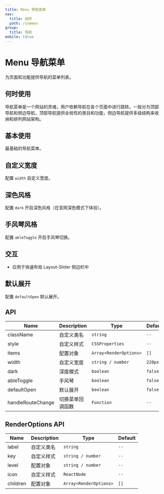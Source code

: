 ```yaml
---
title: Menu 导航菜单
nav:
  title: 组件
  path: /common
group:
  title: 导航
mobile: false
---
```


# Menu 导航菜单

为页面和功能提供导航的菜单列表。

## 何时使用

导航菜单是一个网站的灵魂，用户依赖导航在各个页面中进行跳转。一般分为顶部导航和侧边导航，顶部导航提供全局性的类目和功能，侧边导航提供多级结构来收纳和排列网站架构。

## 基本使用

最基础的导航菜单。

<code src="./demos/index1.tsx"></code>

## 自定义宽度

配置 `width` 自定义宽度。

<code src="./demos/index2.tsx"></code>

## 深色风格

配置 `dark` 开启深色风格（在官网深色模式下体验）。

<code src="./demos/index3.tsx"></code>

## 手风琴风格

配置 `ableToggle` 开启手风琴切换。

<code src="./demos/index4.tsx"></code>

## 交互

- 应用于快速布局 Layout-Slider 侧边栏中

<code src="./demos/index5.tsx"></code>

## 默认展开

配置 `defaultOpen` 默认展开。

<code src="./demos/index6.tsx"></code>

## API

| Name              | Description      | Type                   | Default |
| ----------------- | ---------------- | ---------------------- | ------- |
| className         | 自定义类名       | `string`               | `--`    |
| style             | 自定义样式       | `CSSProperties`        | `--`    |
| items             | 配置对象         | `Array<RenderOptions>` | `[]`    |
| width             | 自定义宽度       | `string / number`      | `220px` |
| dark              | 深度模式         | `boolean`              | `false` |
| ableToggle        | 手风琴           | `boolean`              | `false` |
| defaultOpen       | 默认展开         | `boolean`              | `false` |
| handleRouteChange | 切换菜单回调函数 | `Function`             | `--`    |

## RenderOptions API

| Name     | Description | Type                   | Default |
| -------- | ----------- | ---------------------- | ------- |
| label    | 自定义类名  | `string`               | `--`    |
| key      | 自定义样式  | `string / number`      | `--`    |
| level    | 配置对象    | `string / number`      | `--`    |
| icon     | 自定义样式  | `ReactNode`            | `--`    |
| children | 配置对象    | `Array<RenderOptions>` | `[]`    |
